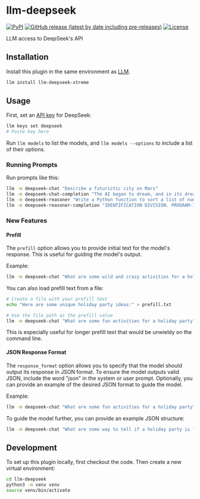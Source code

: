 # llm-deepseek

[![PyPI](https://img.shields.io/pypi/v/llm-hyperbolic.svg)](https://pypi.org/project/llm-deepseek-xtreme/0.1.0/)
[![GitHub release (latest by date including pre-releases)](https://img.shields.io/github/v/release/ghostofpokemon/llm-deepseek?include_prereleases)](https://github.com/ghostofpokemon/llm-deepseek/releases)
[![License](https://img.shields.io/badge/license-MIT-blue.svg)](https://github.com/ghostofpokemon/llm-deepseek/blob/main/LICENSE)

LLM access to DeepSeek's API

## Installation

Install this plugin in the same environment as [LLM](https://llm.datasette.io/).

```bash
llm install llm-deepseek-xtreme
```

## Usage

First, set an [API key](https://platform.deepseek.com/api_keys) for DeepSeek:

```bash
llm keys set deepseek
# Paste key here
```

Run `llm models` to list the models, and `llm models --options` to include a list of their options.

### Running Prompts

Run prompts like this:

```bash
llm -m deepseek-chat "Describe a futuristic city on Mars"
llm -m deepseek-chat-completion "The AI began to dream, and in its dreams," -o echo true
llm -m deepseek-reasoner "Write a Python function to sort a list of numbers"
llm -m deepseek-reasoner-completion "IDENTIFICATION DIVISION. PROGRAM-ID. skynet." -o echo true
```

### New Features

#### Prefill

The `prefill` option allows you to provide initial text for the model's response. This is useful for guiding the model's output.

Example:

```bash
llm -m deepseek-chat "What are some wild and crazy activities for a holiday party?" -o prefill "Here are some off-the-wall ideas to make your holiday party unforgettable [warning: these may not be suitable for work holiday parties]:"
```

You can also load prefill text from a file:

```bash
# Create a file with your prefill text
echo "Here are some unique holiday party ideas:" > prefill.txt

# Use the file path as the prefill value
llm -m deepseek-chat "What are some fun activities for a holiday party?" -o prefill prefill.txt
```

This is especially useful for longer prefill text that would be unwieldy on the command line.

#### JSON Response Format

The `response_format` option allows you to specify that the model should output its response in JSON format. To ensure the model outputs valid JSON, include the word "json" in the system or user prompt. Optionally, you can provide an example of the desired JSON format to guide the model.

Example:

```bash
llm -m deepseek-chat "What are some fun activities for a holiday party?" -o response_format json_object --system "json"
```

To guide the model further, you can provide an example JSON structure:

```bash
llm -m deepseek-chat "What are some way to tell if a holiday party is fun?" -o response_format json_object --system 'EXAMPLE JSON OUTPUT: {"event": "holiday_party_fun", "success_metric": ["..."]}'
```

## Development

To set up this plugin locally, first checkout the code. Then create a new virtual environment:

```bash
cd llm-deepseek
python3 -m venv venv
source venv/bin/activate
```
